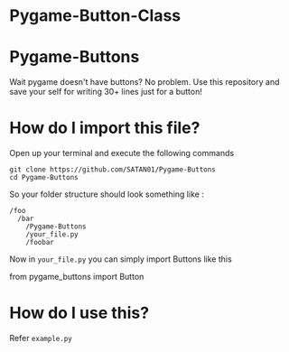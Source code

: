 # Pygame-Button-Class
# Pygame-Buttons

Wait pygame doesn't have buttons? No problem.
Use this repository and save your self for writing 30+ lines just for a button!

# How do I import this file?
Open up your terminal and execute the following commands
```
git clone https://github.com/SATAN01/Pygame-Buttons
cd Pygame-Buttons
```
So your folder structure should look something like :
```
/foo
  /bar
    /Pygame-Buttons
    /your_file.py
    /foobar
```
Now in `your_file.py` you can simply import Buttons like this

from pygame_buttons import Button
# How do I use this?

Refer `example.py`
